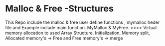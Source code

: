 # Malloc & Free -Structures
This Repo include the malloc  &amp; free user define functions , mymalloc heder file and Example include main function. MyMalloc &amp; MyFree. >>>> Virtual memory allocation to used Array Structure. Initialization, Memory split, Allocated memory's -> Free and Free memory's -> merge 
